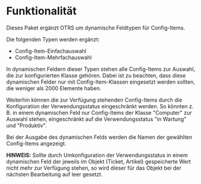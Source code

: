 # Funktionalität

Dieses Paket ergänzt OTRS um dynamische Feldtypen für Config-Items.

Die folgenden Typen werden ergänzt:

- Config-Item-Einfachauswahl
- Config-Item-Mehrfachauswahl

In dynamischen Feldern dieser Typen stehen alle Config-Items zur Auswahl, die zur konfigurierten Klasse gehören. Dabei ist zu beachten, dass diese dynamischen Felder nur mit Config-Item-Klassen eingesetzt werden sollten, die weniger als 2000 Elemente haben.

Weiterhin können die zur Verfügung stehenden Config-Items durch die Konfiguration der Verwendungsstatus eingeschränkt werden. So könnten z. B. in einem dynamischen Feld nur Config-Items der Klasse "Computer" zur Auswahl stehen, eingeschränkt auf die Verwendungsstatus "in Wartung" und "Produktiv".

Bei der Ausgabe des dynamischen Felds werden die Namen der gewählten Config-Items angezeigt.

__HINWEIS:__ Sollte durch Umkonfiguration der Verwendungsstatus in einem dynamischen Feld der jeweils im Objekt (Ticket, Artikel) gespeicherte Wert nicht mehr zur Verfügung stehen, so wird dieser für das Objekt bei der nächsten Bearbeitung auf leer gesetzt.
